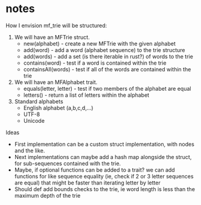 # notes

How I envision mf_trie will be structured:
1. We will have an MFTrie struct.
    - new(alphabet) - create a new MFTrie with the given alphabet
    - add(word) - add a word (alphabet sequence) to the trie structure
    - add(words) - add a set (is there iterable in rust?) of words to the trie
    - contains(word) - test if a word is contained within the trie
    - containsAll(words) - test if all of the words are contained within the trie
2. We will have an MFAlphabet trait.
    - equals(letter, letter) - test if two members of the alphabet are equal
    - letters() - return a list of letters within the alphabet
3. Standard alphabets
    - English alphabet (a,b,c,d,...)
    - UTF-8
    - Unicode

Ideas
- First implementation can be a custom struct implementation, with nodes and the like. 
- Next implementations can maybe add a hash map alongside the struct, for sub-sequences contained with the trie.
- Maybe, if optional functions can be added to a trait? we can add functions for like sequence equality (ie, check if 2 or 3 letter sequences are equal) that might be faster than iterating letter by letter
- Should def add bounds checks to the trie, ie word length is less than the maximum depth of the trie